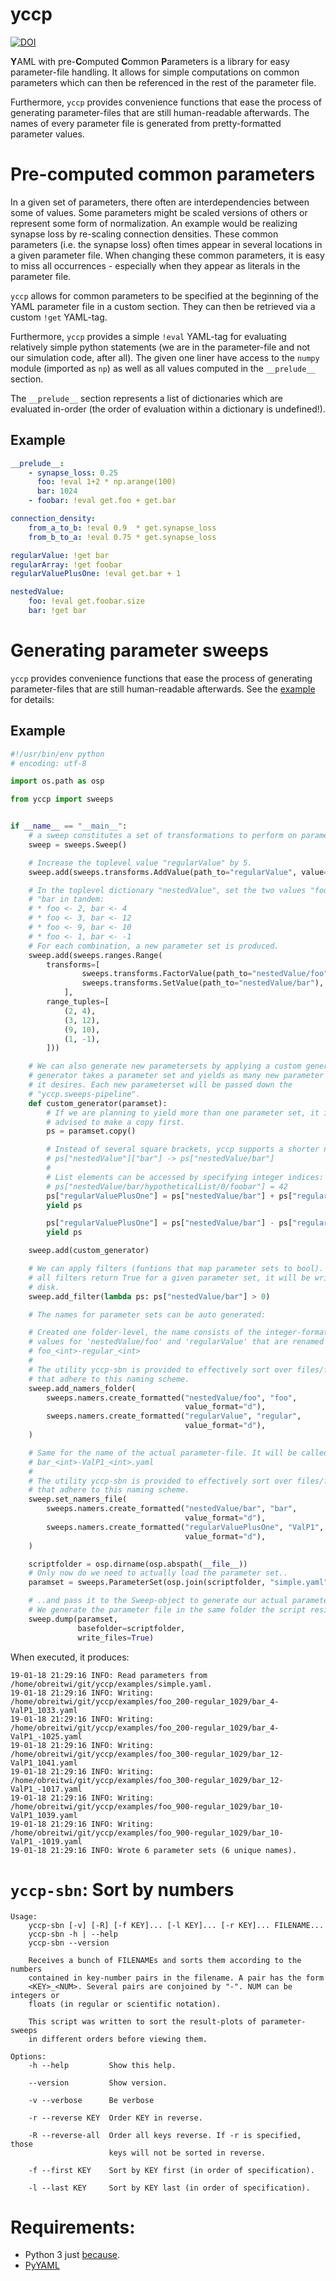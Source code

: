 # yccp

[![DOI](https://zenodo.org/badge/DOI/10.5281/zenodo.3675311.svg)](https://doi.org/10.5281/zenodo.3675311)

**Y**AML with pre-**C**omputed **C**ommon **P**arameters is a library for easy
parameter-file handling. It allows for simple computations on common parameters
which can then be referenced in the rest of the parameter file.

Furthermore, `yccp` provides convenience functions that ease the process of
generating parameter-files that are still human-readable afterwards.
The names of every parameter file is generated from pretty-formatted parameter
values.


# Pre-computed common parameters

In a given set of parameters, there often are interdependencies between some of
values. Some parameters might be scaled versions of others or represent some
form of normalization. An example would be realizing synapse loss by re-scaling
connection densities. These common parameters (i.e. the synapse loss) often
times appear in several locations in a given parameter file. When changing
these common parameters, it is easy to miss all occurrences - especially when
they appear as literals in the parameter file.

`yccp` allows for common parameters to be specified at the beginning of the 
YAML parameter file in a custom section. They can then be retrieved via a
custom `!get` YAML-tag.

Furthermore, `yccp` provides a simple `!eval` YAML-tag for evaluating
relatively simple python statements (we are in the parameter-file and not our
simulation code, after all). The given one liner have access to the `numpy`
module (imported as `np`) as well as all values computed in the `__prelude__`
section.

The `__prelude__` section represents a list of dictionaries which are evaluated
in-order (the order of evaluation within a dictionary is undefined!).


## Example

```yaml
__prelude__:
    - synapse_loss: 0.25
      foo: !eval 1+2 * np.arange(100)
      bar: 1024
    - foobar: !eval get.foo + get.bar

connection_density:
    from_a_to_b: !eval 0.9  * get.synapse_loss
    from_b_to_a: !eval 0.75 * get.synapse_loss

regularValue: !get bar
regularArray: !get foobar
regularValuePlusOne: !eval get.bar + 1

nestedValue:
    foo: !eval get.foobar.size
    bar: !get bar
```


# Generating parameter sweeps

`yccp` provides convenience functions that ease the process of generating
parameter-files that are still human-readable afterwards. See the
[example](examples/make_simple_sweep.py) for details:

## Example
```python
#!/usr/bin/env python
# encoding: utf-8

import os.path as osp

from yccp import sweeps


if __name__ == "__main__":
    # a sweep constitutes a set of transformations to perform on parameter set
    sweep = sweeps.Sweep()

    # Increase the toplevel value "regularValue" by 5.
    sweep.add(sweeps.transforms.AddValue(path_to="regularValue", value=5))

    # In the toplevel dictionary "nestedValue", set the two values "foo" and
    # "bar in tandem:
    # * foo <- 2, bar <- 4
    # * foo <- 3, bar <- 12
    # * foo <- 9, bar <- 10
    # * foo <- 1, bar <- -1
    # For each combination, a new parameter set is produced.
    sweep.add(sweeps.ranges.Range(
        transforms=[
                sweeps.transforms.FactorValue(path_to="nestedValue/foo"),
                sweeps.transforms.SetValue(path_to="nestedValue/bar"),
            ],
        range_tuples=[
            (2, 4),
            (3, 12),
            (9, 10),
            (1, -1),
        ]))

    # We can also generate new parametersets by applying a custom generator. A
    # generator takes a parameter set and yields as many new parameter sets as
    # it desires. Each new parameterset will be passed down the
    # "yccp.sweeps-pipeline".
    def custom_generator(paramset):
        # If we are planning to yield more than one parameter set, it is
        # advised to make a copy first.
        ps = paramset.copy()

        # Instead of several square brackets, yccp supports a shorter notation:
        # ps["nestedValue"]["bar"] -> ps["nestedValue/bar"]
        #
        # List elements can be accessed by specifying integer indices:
        # ps["nestedValue/bar/hypotheticalList/0/foobar"] = 42
        ps["regularValuePlusOne"] = ps["nestedValue/bar"] + ps["regularValue"]
        yield ps

        ps["regularValuePlusOne"] = ps["nestedValue/bar"] - ps["regularValue"]
        yield ps

    sweep.add(custom_generator)

    # We can apply filters (funtions that map parameter sets to bool). Only if
    # all filters return True for a given parameter set, it will be written to
    # disk.
    sweep.add_filter(lambda ps: ps["nestedValue/bar"] > 0)

    # The names for parameter sets can be auto generated:

    # Created one folder-level, the name consists of the integer-formatted
    # values for 'nestedValue/foo' and 'regularValue' that are renamed to give
    # foo_<int>-regular_<int>
    #
    # The utility yccp-sbn is provided to effectively sort over files/folders
    # that adhere to this naming scheme.
    sweep.add_namers_folder(
        sweeps.namers.create_formatted("nestedValue/foo", "foo",
                                       value_format="d"),
        sweeps.namers.create_formatted("regularValue", "regular",
                                       value_format="d"),
    )

    # Same for the name of the actual parameter-file. It will be called:
    # bar_<int>-ValP1_<int>.yaml
    #
    # The utility yccp-sbn is provided to effectively sort over files/folders
    # that adhere to this naming scheme.
    sweep.set_namers_file(
        sweeps.namers.create_formatted("nestedValue/bar", "bar",
                                       value_format="d"),
        sweeps.namers.create_formatted("regularValuePlusOne", "ValP1",
                                       value_format="d"),
    )

    scriptfolder = osp.dirname(osp.abspath(__file__))
    # Only now do we need to actually load the parameter set..
    paramset = sweeps.ParameterSet(osp.join(scriptfolder, "simple.yaml"))

    # ..and pass it to the Sweep-object to generate our actual parameter files.
    # We generate the parameter file in the same folder the script resides in.
    sweep.dump(paramset,
               basefolder=scriptfolder,
               write_files=True)
```

When executed, it produces:
```
19-01-18 21:29:16 INFO: Read parameters from /home/obreitwi/git/yccp/examples/simple.yaml.
19-01-18 21:29:16 INFO: Writing: /home/obreitwi/git/yccp/examples/foo_200-regular_1029/bar_4-ValP1_1033.yaml
19-01-18 21:29:16 INFO: Writing: /home/obreitwi/git/yccp/examples/foo_200-regular_1029/bar_4-ValP1_-1025.yaml
19-01-18 21:29:16 INFO: Writing: /home/obreitwi/git/yccp/examples/foo_300-regular_1029/bar_12-ValP1_1041.yaml
19-01-18 21:29:16 INFO: Writing: /home/obreitwi/git/yccp/examples/foo_300-regular_1029/bar_12-ValP1_-1017.yaml
19-01-18 21:29:16 INFO: Writing: /home/obreitwi/git/yccp/examples/foo_900-regular_1029/bar_10-ValP1_1039.yaml
19-01-18 21:29:16 INFO: Writing: /home/obreitwi/git/yccp/examples/foo_900-regular_1029/bar_10-ValP1_-1019.yaml
19-01-18 21:29:16 INFO: Wrote 6 parameter sets (6 unique names).
```


# `yccp-sbn`: Sort by numbers
```
Usage:
    yccp-sbn [-v] [-R] [-f KEY]... [-l KEY]... [-r KEY]... FILENAME...
    yccp-sbn -h | --help
    yccp-sbn --version

    Receives a bunch of FILENAMEs and sorts them according to the numbers
    contained in key-number pairs in the filename. A pair has the form
    <KEY>_<NUM>. Several pairs are conjoined by "-". NUM can be integers or
    floats (in regular or scientific notation).

    This script was written to sort the result-plots of parameter-sweeps
    in different orders before viewing them.

Options:
    -h --help         Show this help.

    --version         Show version.

    -v --verbose      Be verbose

    -r --reverse KEY  Order KEY in reverse.

    -R --reverse-all  Order all keys reverse. If -r is specified, those
                      keys will not be sorted in reverse.

    -f --first KEY    Sort by KEY first (in order of specification).

    -l --last KEY     Sort by KEY last (in order of specification).
```

# Requirements:
* Python 3 just [because](https://pythonclock.org/).
* [PyYAML](https://github.com/yaml/pyyaml)

